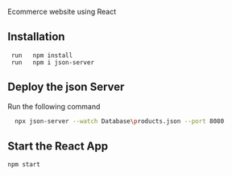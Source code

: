 Ecommerce website using React

## Installation

```
 run   npm install
 run   npm i json-server
```

## Deploy the json Server

Run the following command

```bash
  npx json-server --watch Database\products.json --port 8080
```

## Start the React App

```
npm start
```

